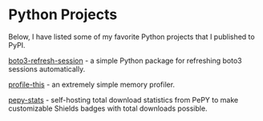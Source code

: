 Python Projects
===============

Below, I have listed some of my favorite Python projects that I published to PyPI.

[boto3-refresh-session](https://michaelthomasletts.github.io/boto3-refresh-session/index.html) - a simple Python package for refreshing boto3 sessions automatically.

[profile-this](https://github.com/michaelthomasletts/profile-this) - an extremely simple memory profiler.

[pepy-stats](https://github.com/michaelthomasletts/pepy-stats) - self-hosting total download statistics from PePY to make customizable Shields badges with total downloads possible.